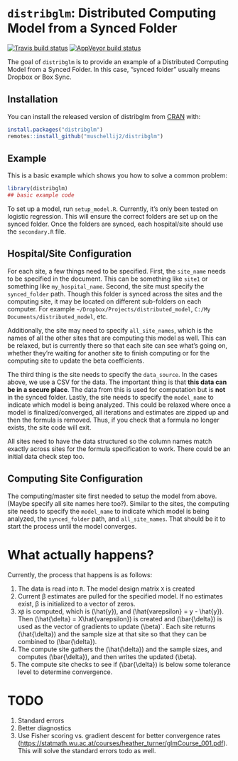 
<!-- README.md is generated from README.Rmd. Please edit that file -->

# `distribglm`: Distributed Computing Model from a Synced Folder

<!-- badges: start -->

[![Travis build
status](https://travis-ci.org/muschellij2/distribglm.svg?branch=master)](https://travis-ci.org/muschellij2/distribglm)
[![AppVeyor build
status](https://ci.appveyor.com/api/projects/status/github/muschellij2/distribglm?branch=master&svg=true)](https://ci.appveyor.com/project/muschellij2/distribglm)
<!-- badges: end -->

The goal of `distribglm` is to provide an example of a Distributed
Computing Model from a Synced Folder. In this case, “synced folder”
usually means Dropbox or Box Sync.

## Installation

You can install the released version of distribglm from
[CRAN](https://CRAN.R-project.org) with:

``` r
install.packages("distribglm")
remotes::install_github("muschellij2/distribglm")
```

## Example

This is a basic example which shows you how to solve a common problem:

``` r
library(distribglm)
## basic example code
```

To set up a model, run `setup_model.R`. Currently, it’s only been tested
on logistic regression. This will ensure the correct folders are set up
on the synced folder. Once the folders are synced, each hospital/site
should use the `secondary.R` file.

## Hospital/Site Configuration

For each site, a few things need to be specified. First, the `site_name`
needs to be specified in the document. This can be something like
`site1` or something like `my_hospital_name`. Second, the site must
specify the `synced_folder` path. Though this folder is synced across
the sites and the computing site, it may be located on different
sub-folders on each computer. For example
`~/Dropbox/Projects/distributed_model`, `C:/My
Documents/distributed_model`, etc.

Additionally, the site may need to specify `all_site_names`, which is
the names of all the other sites that are computing this model as well.
This can be relaxed, but is currently there so that each site can see
what’s going on, whether they’re waiting for another site to finish
computing or for the computing site to update the beta coefficients.

The third thing is the site needs to specify the `data_source`. In the
cases above, we use a CSV for the data. The important thing is that
**this data can be in a secure place**. The data from this is used for
computation but is **not** in the synced folder. Lastly, the site needs
to specify the `model_name` to indicate which model is being analyzed.
This could be relaxed where once a model is finalized/converged, all
iterations and estimates are zipped up and then the formula is removed.
Thus, if you check that a formula no longer exists, the site code will
exit.

All sites need to have the data structured so the column names match
exactly across sites for the formula specification to work. There could
be an initial data check step too.

## Computing Site Configuration

The computing/master site first needed to setup the model from above.
(Maybe specify all site names here too?). Similar to the sites, the
computing site needs to specify the `model_name` to indicate which model
is being analyzed, the `synced_folder` path, and `all_site_names`. That
should be it to start the process until the model converges.

# What actually happens?

Currently, the process that happens is as follows:

1.  The data is read into `R`. The model design matrix `X` is created
2.  Current β estimates are pulled for the specified model. If no
    estimates exist, β is initialized to a vector of zeros.
3.  `Xβ` is computed, which is \(\hat{y}\), and
    \(\hat{varepsilon} = y - \hat{y}\). Then
    \(\hat{\delta} = X\hat{varepsilon}\) is created and \(\bar{\delta}\)
    is used as the vector of gradients to update \(\beta\)\`. Each site
    returns \(\hat{\delta}\) and the sample size at that site so that
    they can be combined to \(\bar{\delta}\).
4.  The compute site gathers the \(\hat{\delta}\) and the sample sizes,
    and computes \(\bar{\delta}\), and then writes the updated
    \(\beta\).  
5.  The compute site checks to see if \(\bar{\delta}\) is below some
    tolerance level to determine convergence.

# TODO

1.  Standard errors
2.  Better diagnostics
3.  Use Fisher scoring vs. gradient descent for better convergence rates
    (<https://statmath.wu.ac.at/courses/heather_turner/glmCourse_001.pdf>).
    This will solve the standard errors todo as well.
